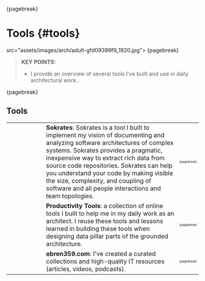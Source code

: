 {pagebreak}

# Tools {#tools}

src="assets/images/arch/adult-gfd09399f9_1920.jpg">
{pagebreak}

> **KEY POINTS:**
>
> * I provide an overview of several tools I've built and use in daily architectural work..

{pagebreak}


## Tools

<table>
<tr class="icon-container">
<td style="width: 80px">
</td>
<td>
<b>Sokrates</b>: Sokrates is a tool I built to implement my vision of documenting and analyzing software architectures of complex systems.
Sokrates provides a pragmatic, inexpensive way to extract rich data from source code repositories.
Sokrates can help you understand your code by making visible the size, complexity, and coupling of software and all people interactions and team topologies.
</td>
<td style="font-size: 50%; line-height: 12px; text-align: center">
{pagebreak}

</td>
</tr>
<tr>
<td class="icon-container">
</td>
<td>
<b>Productivity Tools</b>: a collection of online tools I built to help me in my daily work as an architect. I reuse these tools and lessons learned in building these tools when designing data pillar parts of the grounded architecture.
</td>
<td style="font-size: 50%; line-height: 12px; text-align: center">
{pagebreak}

</td>
</tr>
<tr>
<td class="icon-container">
</td>
<td>
<b>obren359.com</b>: I've created a curated collections and high-quality IT resources (articles, videos, podcasts).
</td>
<td style="font-size: 50%; line-height: 12px; text-align: center">
{pagebreak}

</td>
</tr>
</table>



